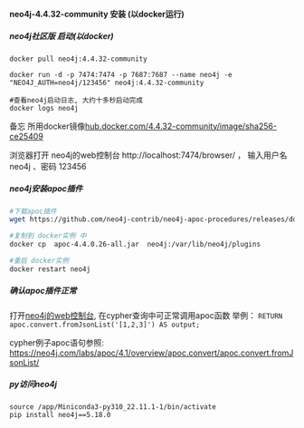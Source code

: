 ####  neo4j-4.4.32-community  安装 (以docker运行)

##### neo4j社区版 启动(以docker)

```shell
docker pull neo4j:4.4.32-community

docker run -d -p 7474:7474 -p 7687:7687 --name neo4j -e "NEO4J_AUTH=neo4j/123456" neo4j:4.4.32-community

#查看neo4j启动日志, 大约十多秒启动完成
docker logs neo4j
```


备忘 所用docker镜像[hub.docker.com/4.4.32-community/image/sha256-ce25409](https://hub.docker.com/layers/library/neo4j/4.4.32-community/images/sha256-ce25409b8c3cfaa9a63f4e182753d09266881893e667d0298935ad4bfb0f11e5?context=explore)


浏览器打开 neo4j的web控制台 http://localhost:7474/browser/  ， 输入用户名 neo4j 、密码 123456  



#####  neo4j安装apoc插件


```bash
#下载apoc插件
wget https://github.com/neo4j-contrib/neo4j-apoc-procedures/releases/download/4.4.0.26/apoc-4.4.0.26-all.jar

#复制到 docker实例 中
docker cp  apoc-4.4.0.26-all.jar  neo4j:/var/lib/neo4j/plugins

#重启 docker实例
docker restart neo4j
```

##### 确认apoc插件正常

打开[neo4j的web控制台](http://localhost:7474/browser/),  在cypher查询中可正常调用apoc函数 举例：  ```RETURN apoc.convert.fromJsonList('[1,2,3]') AS output;```

cypher例子apoc语句参照:  https://neo4j.com/labs/apoc/4.1/overview/apoc.convert/apoc.convert.fromJsonList/

#####  py访问neo4j

```shell
source /app/Miniconda3-py310_22.11.1-1/bin/activate
pip install neo4j==5.18.0
```







